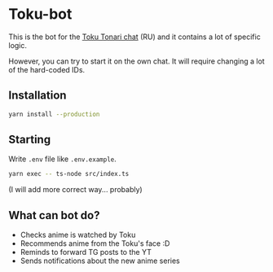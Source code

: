 # Toku-bot

This is the bot for the [Toku Tonari chat](https://t.me/+hKwe-jzGYV5lOWRi) (RU) and it contains a lot of specific logic. 

However, you can try to start it on the own chat. It will require changing a lot of the hard-coded IDs.

## Installation
```bash
yarn install --production
```

## Starting
Write `.env` file like `.env.example`.
```bash
yarn exec -- ts-node src/index.ts
```
(I will add more correct way... probably)

## What can bot do?
* Checks anime is watched by Toku
* Recommends anime from the Toku's face :D
* Reminds to forward TG posts to the YT
* Sends notifications about the new anime series
